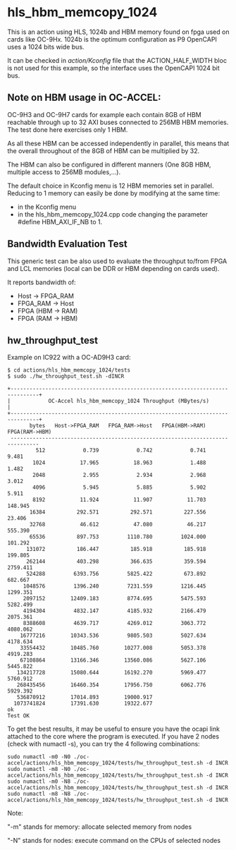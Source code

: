 # hls_hbm_memcopy_1024
This is an action using HLS, 1024b and HBM memory found on fpga used on cards like OC-9Hx. 1024b is the optimum configuration as P9 OpenCAPI uses a 1024 bits wide bus.

It can be checked in *action/Kconfig* file that the ACTION_HALF_WIDTH bloc is not used for this example, so the interface uses the OpenCAPI 1024 bit bus.

## Note on HBM usage in OC-ACCEL:

OC-9H3 and OC-9H7 cards for example each contain 8GB of HBM reachable through up to 32 AXI buses connected to 256MB HBM memories. 
The test done here exercises only 1 HBM.

As all these HBM can be accessed independently in parallel, this means that the overall throughout of the 8GB of HBM can be multiplied by 32. 

The HBM can also be configured in different manners (One 8GB HBM, multiple access to 256MB modules,...).

The default choice in Kconfig menu is 12 HBM memories set in parallel.
Reducing to 1 memory can easily be done by modifying at the same time:

- in the Kconfig menu
- in the hls_hbm_memcopy_1024.cpp code changing the parameter #define HBM_AXI_IF_NB to 1.

## Bandwidth Evaluation Test

This generic test can be also used to evaluate the throughput to/from FPGA and LCL memories (local can be DDR or HBM depending on cards used).

It reports bandwidth of:

* Host -> FPGA_RAM
* FPGA_RAM -> Host
* FPGA (HBM -> RAM)
* FPGA (RAM -> HBM)

## hw_throughput_test

Example on IC922 with a OC-AD9H3 card:

```
$ cd actions/hls_hbm_memcopy_1024/tests
$ sudo ./hw_throughput_test.sh -dINCR
```

    +-------------------------------------------------------------------------------+
    |            OC-Accel hls_hbm_memcopy_1024 Throughput (MBytes/s)                |
    +-------------------------------------------------------------------------------+
           bytes   Host->FPGA_RAM   FPGA_RAM->Host   FPGA(HBM->RAM)   FPGA(RAM->HBM)
     -------------------------------------------------------------------------------
             512            0.739            0.742            0.741            9.481
            1024           17.965           18.963            1.488            1.482
            2048            2.955            2.934            2.968            3.012
            4096            5.945            5.885            5.902            5.911
            8192           11.924           11.907           11.703          148.945
           16384          292.571          292.571          227.556           23.406
           32768           46.612           47.080           46.217          555.390
           65536          897.753         1110.780         1024.000          101.292
          131072          186.447          185.918          185.918          199.805
          262144          403.298          366.635          359.594         2759.411
          524288         6393.756         5825.422          673.892          682.667
         1048576         1396.240         7231.559         1216.445         1299.351
         2097152        12409.183         8774.695         5475.593         5282.499
         4194304         4832.147         4185.932         2166.479         2075.361
         8388608         4639.717         4269.012         3063.772         4080.062
        16777216        10343.536         9805.503         5027.634         4178.634
        33554432        10485.760        10277.008         5053.378         4919.283
        67108864        13166.346        13560.086         5627.106         5445.822
       134217728        15080.644        16192.270         5969.477         5760.912
       268435456        16460.354        17956.750         6062.776         5929.392
       536870912        17014.893        19000.917
      1073741824        17391.630        19322.677
    ok
    Test OK
To get the best results, it may be useful to ensure you have the ocapi link attached to the core where the program is executed. If you have 2 nodes (check with numactl -s), you can try the 4 following combinations:

```
sudo numactl -m0 -N0 ./oc-accel/actions/hls_hbm_memcopy_1024/tests/hw_throughput_test.sh -d INCR
sudo numactl -m8 -N0 ./oc-accel/actions/hls_hbm_memcopy_1024/tests/hw_throughput_test.sh -d INCR
sudo numactl -m0 -N8 ./oc-accel/actions/hls_hbm_memcopy_1024/tests/hw_throughput_test.sh -d INCR
sudo numactl -m8 -N8 ./oc-accel/actions/hls_hbm_memcopy_1024/tests/hw_throughput_test.sh -d INCR
```

Note:

"-m" stands for memory: allocate selected memory  from  nodes 

"-N" stands for nodes: execute command on the CPUs of selected nodes

